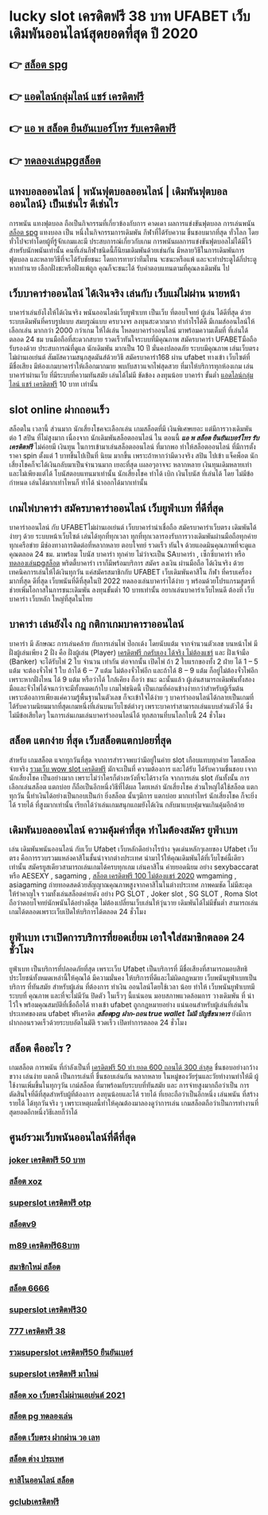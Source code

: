 # lucky slot เครดิตฟรี 38 บาท UFABET  เว็บเดิมพันออนไลน์สุดยอดที่สุด ปี 2020

## 👉 [สล็อต spg](https://member.mabet.net/?action=login)
## 👉 [แอดไลน์กลุ่มไลน์ แชร์ เครดิตฟรี](https://mabet.net/credit-free-new/)
## 👉 [แอ พ สล็อต ยืนยันเบอร์โทร รับเครดิตฟรี](https://mabet.net/20-free-100/)
## 👉 [ทดลองเล่นpgสล็อต](https://mabet.net/)

## แทงบอลออนไลน์ | พนันฟุตบอลออนไลน์ | เดิมพันฟุตบอลออนไลน์} เป็นเช่นไร ดีเช่นไร

 การพนัน แทงฟุตบอล ถือเป็นกิจกรรมที่เกี่ยวข้องกับการ คาดเดา ผลการแข่งขันฟุตบอล  การเล่นพนัน  [สล็อต spg](https://mabet.net/credit-free-new/) แทงบอล เป็น หนึ่งในกิจกรรมการเดิมพัน กีฬาที่ได้รับความ ชื่นชอบมากที่สุด ทั่วโลก โดยทั่วไปจะทำโดยผู้ที่รู้จักเกมและมี ประสบการณ์เกี่ยวกับเกม  การพนันผลการแข่งขันฟุตบอลไม่ได้มีไว้สำหรับนักพนันเท่านั้น คนที่เล่นกีฬาชนิดนี้ก็นิยมเดิมพันด้วยเช่นกัน มีหลายวิธีในการเดิมพันการฟุตบอล และหลายวิธีที่จะได้รับชัยชนะ โดยการทายว่าทีมไทน จะชนะหรือแพ้ และจะทำประตูได้กี่ประตู หากทำนาย เลือกฝั่งชะหรือฝั่งแพ้ถูก คุณก็จะชนะได้ รับค่าตอบแทนตามที่คุณลงเดิมพัน ไป

## เว็บบาคาร่าออนไลน์ ได้เงินจริง เล่นกับ เว็บแม่ไม่ผ่าน นายหน้า 

บาคาร่าเล่นยังไงให้ได้เงินจริง พนันออนไลน์เว็บยูฟ่าเบท เป็นเว็บ ที่ตอบโจทย์ ผู้เล่น ได้ดีที่สุด ด้วยระบบเดิมพันที่ครบรูปแบบ สมบรูณ์แบบ ครบวงจร ลงทุนสะดวกมาก  ทำกำไรได้ดี มีเกมส์ออนไลน์ให้เลือกเล่น มากกว่า 2000 กว่าเกม ให้ได้เล่น โหลดบาคาร่าออนไลน์ มาพร้อมความเต็มที่  ที่เล่นได้ตลอด 24 ชม บนมือถือที่สะดวกสบาย รวดเร็วทันใจระบบที่มีคุณภาพ สมัครบาคาร่า UFABETมือถือ  รับรองด้วย ประสบการณ์ที่ดูแล  นักเดิมพัน มากเป็น 10 ปี มั่นคงปลอดภัย ระบบมีคุณภาพ เล่นเว็บตรง ไม่ผ่านเอเย่นต์ สัมผัสความสนุกสุดมันส์ด้วยวิธี สมัครบาคาร่า168 ผ่าน ufabet ทางเข้า  เว็บไซต์ที่มีชื่อเสียง มีห้องเกมบาคาร่าให้เลือกมากมาย พบกับสาวแจกไพ่สุดสวย  ที่มาให้บริการทุกห้องเกม เล่นบาคาร่าผ่านเว็บ ที่มีระบบที่ความทันสมัย เล่นได้ไม่มี ขัดข้อง  ลงทุนน้อย บาคาร่า ขั้นต่ำ [แอดไลน์กลุ่มไลน์ แชร์ เครดิตฟรี](https://mabet.net/20-free-100/) 10 บาท เท่านั้น


##  slot online  ฝากถอนเร็ว 

 สล็อตใน เวลานี้  ส่วนมาก  นักเสี่ยงโชคจะเลือกเล่น  เกมสล็อตที่มี เงินพิเศษเยอะ แต่มีการวางเดิมพัน ต่อ 1  สปิน  ที่ไม่สูงมาก เนื่องจาก นักเดิมพันสล็อตออนไลน์ ใน ตอนนี้  ***แอ พ สล็อต ยืนยันเบอร์โทร รับเครดิตฟรี*** ไม่ค่อยมี เงินทุน ในการเข้ามาเล่นสล็อตออนไลน์ ที่มากพอ ทำให้สล็อตออนไลน์ ที่มีการตั้งราคา  spin ตั้งแต่ 1 บาทขึ้นไปเป็นที่ นิยม มากขึ้น เพราะถ้าหากว่ามีดวงจริง  สปิน ไปเข้า แจ็คพ็อต   นักเสี่ยงโชคก็จะได้เงินกลับมาเป็นจำนวนมาก เยอะที่สุด  เผลอๆอาจจะ หลากหลาย  เงินทุนเดิมหลายเท่า และไม่เพียงแต่ได้ โบนัสตอบแทนมาเท่านั้น  นักเสี่ยงโชค ทำได้  เบิก เงินโบนัส ที่เล่นได้ โดย ไม่มีข้อกำหนด  เล่นได้มากเท่าไหนก็ ทำได้  นำออกได้มากเท่านั้น


##  เกมไพ่บาคาร่า  สมัครบาคาร่าออนไลน์  เว็บยูฟ่าเบท ที่ดีที่สุด

บาคาร่าออนไลน์ กับ UFABETไม่ผ่านเอเย่นต์   เว็บบาคาร่าน่าเชื่อถือ สมัครบาคาร่าเว็บตรง เดิมพันได้ง่ายๆ ด้วย ระบบหน้าเว็บไซต์ เล่นได้ทุกที่ทุกเวลา ทุกที่ทุกเวลารองรับการวางเดิมพันผ่านมือถือทุกค่าย ทุกเครือข่าย มีช่องทางการติดต่อที่หลากหลาย ตอบโจทย์ รวดเร็ว ทันใจ ด้วยแอดมินคุณภาพที่จะดูแลคุณตลอด 24 ชม. มาพร้อม โบนัส  บาคาร่า  ทุกค่าย ไม่ว่าจะเป็น SAบาคาร่า , เซ็กซี่บาคาร่า หรือ [ทดลองเล่นpgสล็อต](https://mabet.net/credit-free-50/) พริตตี้บาคาร่า เราก็มีพร้อมบริการ สมัคร ลงเงิน ผ่านมือถือ ได้เงินจริง ด้วยเทคนิคการเล่นให้ได้เงินทุกวัน แค่สมัครสมาชิกกับ UFABET เว็บเดิมพันคาสิโน กีฬา ที่ครบเครื่องมากที่สุด ดีที่สุด เว็บพนันที่ดีที่สุดในปี 2022 ทดลองเล่นบาคาร่าได้ง่าย ๆ พร้อมด้วยโปรแกรมสูตรที่ช่วยเพิ่มโอกาสในการชนะเดิมพัน ลงทุนขั้นต่ำ 10 บาทเท่านั้น อยากเล่นบาคาร่าเว็บไหนดี ต้องที่ เว็บบาคาร่า  เว็บหลัก  ใหญ่ที่สุดในไทย


## บาคาร่า เล่นยังไง กฎ กติกาเกมบาคาราออนไลน์

บาคาร่า มี  ลักษณะ  การเล่นคล้าย กับการเล่นไพ่ ป๊อกเด้ง โดยนับแต้ม จากจำนวนตัวเลข บนหน้าไพ่ มีฝั่งผู้เล่นเพียง 2 ฝั่ง คือ ฝั่งผู้เล่น (Player) [เครดิตฟรี กดรับเอง ได้จริง ไม่ต้องแชร์](https://mabet.net/credit-free-100/)  และ ฝั่งเจ้ามือ (Banker) จะได้รับไพ่ 2 ใบ จำนวน เท่ากัน  ต่อจากนั้น  เปิดไพ่ ถ้า 2 ใบแรกของทั้ง 2 ฝ่าย ได้ 1 – 5 แต้ม จะต้องจั่วไพ่ 1 ใบ ถ้าได้ 6 – 7 แต้ม ไม่ต้องจั่วไพ่อีก  และถ้าได้ 8 – 9 แต้ม ก็อยู่ไม่ต้องจั่วไพ่อีก เพราะหากฝั่งไหน ได้ 9 แต้ม หรือว่าได้ ใกล้เคียง ถือว่า ชนะ  ฉะนั้นแล้ว ผู้เล่นสามารถเดิมพันทั้งสองมือและจั่วไพ่ได้จนกว่าจะมีทั้งหมดเก้าใบ  เกมไพ่ชนิดนี้  เป็นเกมที่ค่อนข้างง่ายกว่าสำหรับผู้เริ่มต้น เพราะต้องการเพียงแค่ความรู้พื้นฐานในตัวเลข ก็จะเข้าใจได้ง่าย ๆ บาคาร่าออนไลน์ได้กลายเป็นเกมที่ได้รับความนิยมมากที่สุดเกมหนึ่งที่เล่นบนเว็บไซต์ต่างๆ เพราะบาคาร่าสามารถเล่นแบบส่วนตัวได้ ซึ่งไม่มีข้อเสียใดๆ ในการเล่นเกมเล่นบาคาร่าออนไลน์ได้  ทุกสถานที่บนโลกใบนี้  24 ชั่วโมง

## สล็อต แตกง่าย ที่สุด เว็บสล็อตแตกบ่อยที่สุด

สำหรับ เกมสล็อต แจกทุกวันที่สุด จากการสำรวจพบว่ามีอยู่ในค่าย slot เกือบแทบทุกค่าย โดยสล็อต  จ่ายจริง  [รวมเว็บ wow slot เครดิตฟรี](https://mabet.net/register/) มักจะเป็นที่ ความต้องการ และได้รับ ได้รับความชื่นชอบ เจาก นักเสี่ยงโชค เป็นอย่างมาก  เพราะไม่ว่าใครก็ต่างหวังที่จะได้รางวัล  จากการเล่น slot กันทั้งนั้น การเลือกเล่นสล็อต  แตกบ่อย  ก็ถือเป็นอีกหนึ่งวิธีที่ได้ผล โดยเหล่า นักเสี่ยงโชค ส่วนใหญ่ได้ใช้สล็อต  แตกทุกวัน นี้ทำเงินได้อย่างเป็นกอบเป็นกำ ยิ่งสล็อต นั้นๆมีการ แตกบ่อย มากเท่าไหร่  นักเสี่ยงโชค ก็จะยิ่งได้ รายได้ ที่สูงมากเท่านั้น เรียกได้ว่าเล่นเกมสนุกแถมยังได้เงิน  กลับมาแบบคุ้มจนเกินคุ้มอีกด้วย


##  เดิมพันบอลออนไลน์ ความคุ้มค่าที่สุด ทำไมต้องสมัคร ยูฟ่าเบท 

เล่น เดิมพันพนันออนไลน์ กับเว็บ   Ufabet เว็บหลักดีอย่างไรบ้าง จุดเด่นหลักๆเลยของ Ufabet เว็บตรง  คือการรวบรวมแหล่งคาสิโนชั้นนำจากต่างประเทศ นำมาไว้ให้คุณเดิมพันได้ที่เว็บไซค์นี้เดียวเท่านั้น สมัครยูสเดียวสามารถเล่นเกมได้ครบทุกเกม เล่นคาสิโน ค่ายยอดนิยม   อย่าง  sexybaccarat หรือ AESEXY , sagaming , [สล็อต เครดิตฟรี 100 ไม่ต้องแชร์ 2020](https://mabet.net/pg-slot-credit-free/) wmgaming , asiagaming ถ่ายทอดสดด้วยสัญญาณคุณภาพสูงจากคาสิโนในต่างประเทศ ภาพคมชัด  ไม่มีสะดุด   ให้รำคาญใจ  รวมทั้งเล่นสล็อตค่ายดัง  อย่าง PG SLOT , Joker slot , SG SLOT , Roma Slot ถือว่าตอบโจทย์นักพนันได้อย่างดีสุด  ไม่ต้องเปลี่ยนเว็บเล่นให้วุ่นวาย เดิมพันได้ไม่มีขั้นต่ำ สามารถเล่นเกมได้ตลอดเพราะเว็บเปิดให้บริการได้ตลอด 24 ชั่วโมง


##  ยูฟ่าเบท  เราเปิดการบริการที่ยอดเยี่ยม  เอาใจใส่สมาชิกตลอด 24 ชั่วโมง

 ยูฟ่าเบท  เป็นบริการที่ปลอดภัยที่สุด  เพราะเว็บ Ufabet  เป็นบริการที่ มีชื่อเสียงที่สามารถมอบสิทธิประโยชน์ทั้งหมดเหล่านี้ให้คุณได้ มีความมั่นคง  ให้บริการที่ดีและไม่ผิดกฏหมาย  เว็บพนันยูฟ่าเบทเป็นบริการ ที่ทันสมัย สำหรับผู้เล่น ที่ต้องการ ทำเงิน ออนไลน์โดยใช้เวลา น้อย  ทำให้  เว็บพนันยูฟ่าเบทมีระบบที่ คุณภาพ และที่จะไม่มีวัน ปิดตัว ในเร็วๆ นี้แน่นอน มอบสภาพแวดล้อมการ วางเดิมพัน ที่ น่าไว้ใจ พร้อมคุณสมบัติที่เชื่อถือได้  ทางเข้า ufabet   ถูกกฎหมายอย่าง แน่นอนสำหรับผู้เล่นที่เล่นในประเทศของตน  ufabet ฟรีเครดิต ***สล็อตpg ฝาก-ถอน true wallet ไม่มี บัญชีธนาคาร*** ยังมีการฝากถอนรวดเร็วด้วยระบบอัตโนมัติ รวดเร็ว เปิดทำการตลอด 24 ชั่วโมง


##  สล็อต คืออะไร ?

 เกมสล็อต  การพนัน ที่กำลังเป็นที่ [เครดิตฟรี 50 ทำ ยอด 600 ถอนได้ 300 ล่าสุด](https://mabet.net/) ชื่นชอบอย่างกว้างขวาง  เล่นง่าย  แตกดี  เป็นการเล่นที่ ชื่นชอบเล่นกัน หลากหลาย ในหมู่ของวัยรุ่นและวัยทำงานทำให้มี ผู้ใช้งานเพิ่มขึ้นในทุกๆวัน  เกม์สล็อต ที่มาพร้อมกับระบบที่ทันสมัย และ การจ่ายสูงมากถือว่าเป็น การตัดสินใจที่ดีที่สุดสำหรับผู้ที่ต้องการ ลงทุนน้อยและได้ รายได้ ที่เยอะถือว่าเป็นอีกหนึ่ง เล่นพนัน ที่สร้างรายได้ ได้ทุกวันจริง ๆ เพราะเหตุผลนี้ทำให้คุณต้องมาลองดูว่าการเล่น เกมสล็อตถือว่าเป็นการทำงานที่ สุดยอดอีกหนึ่งวิธีเลยก็ว่าได้


## ศูนย์รวมเว็บพนันออนไลน์ที่ดีที่สุด

### [joker เครดิตฟรี 50 บาท](https://atom.io/themes/MABET.net%20แจกโบนัส%20สล็อต%20ส%20ปิ%20น%20ฟรี%2030%20ครั้ง%20ถอนได้%20008%20สล็อต%20สล็อตแตกหนัก%2020รับ100)
### [สล็อต xoz](https://atom.io/themes/MABET.net%20แจกโบนัส%20สล็อต%20pg%20ฝากถอน%20ไม่มี%20ขั้นต่ำ%20แตกง่าย%20008%20สล็อต%20สล็อตแตกหนัก%2020รับ100)
### [superslot เครดิตฟรี otp](https://atom.io/themes/MABET.net%20แจกโบนัส%20huc99%20เครดิตฟรี%20150%20008%20สล็อต%20สล็อตแตกหนัก%2020รับ100)
### [สล็อตv9](https://atom.io/themes/MABET.net%20แจกโบนัส%20สล็อต%20ฝาก%2020%20รับ%20100%20เว็บตรง%20008%20สล็อต%20สล็อตแตกหนัก%2020รับ100)
### [m89 เครดิตฟรี68บาท](https://atom.io/themes/MABET.net%20แจกโบนัส%20วิธี%20สมัคร%20ufabet%20วอเลท%20008%20สล็อต%20สล็อตแตกหนัก%2020รับ100)
### [สมาชิกใหม่ สล็อต](https://atom.io/themes/MABET.net%20แจกโบนัส%20เว็บ%20เล่น%20สล็อต%20ไม่%20ผ่าน%20เอเย่นต์%20008%20สล็อต%20สล็อตแตกหนัก%2020รับ100)
### [สล็อต 6666](https://atom.io/themes/MABET.net%20แจกโบนัส%20สล็อต%20168g%20008%20สล็อต%20สล็อตแตกหนัก%2020รับ100)
### [superslot เครดิตฟรี30](https://atom.io/themes/MABET.net%20แจกโบนัส%20วิธี%20สมัคร%20ufabet%20ฝากถอน%20008%20สล็อต%20สล็อตแตกหนัก%2020รับ100)
### [777 เครดิตฟรี 38](https://atom.io/themes/MABET.net%20แจกโบนัส%20สล็อต%20รอยัล%20008%20สล็อต%20สล็อตแตกหนัก%2020รับ100)
### [รวมsuperslot เครดิตฟรี50 ยืนยันเบอร์](https://atom.io/themes/MABET.net%20แจกโบนัส%20super%20slot%20เครดิตฟรี%2050%20บาท%20008%20สล็อต%20สล็อตแตกหนัก%2020รับ100)
### [superslot เครดิตฟรี มาใหม่](https://atom.io/themes/MABET.net%20แจกโบนัส%20สล็อต%20joker%20ฝาก%20ถอนไม่มีขั้น%20008%20สล็อต%20สล็อตแตกหนัก%2020รับ100)
### [สล็อต xo เว็บตรงไม่ผ่านเอเย่นต์ 2021](https://atom.io/themes/MABET.net%20แจกโบนัส%20สล็อต1688%20ทางเข้า%20008%20สล็อต%20สล็อตแตกหนัก%2020รับ100)
### [สล็อต pg ทดลองเล่น](https://atom.io/themes/MABET.net%20แจกโบนัส%20สล็อต%20เครดิตฟรี%20100%20ไม่ต้องแชร์%202021%20008%20สล็อต%20สล็อตแตกหนัก%2020รับ100)
### [สล็อต เว็บตรง ฝากผ่าน วอ เลท](https://atom.io/themes/MABET.net%20แจกโบนัส%20wo365%20เครดิตฟรี%20008%20สล็อต%20สล็อตแตกหนัก%2020รับ100)
### [สล็อต ต่าง ประเทศ](https://atom.io/themes/MABET.net%20แจกโบนัส%20เครดิตฟรี58ไม่ต้องฝากไม่ต้องแชร์%20008%20สล็อต%20สล็อตแตกหนัก%2020รับ100)
### [คาสิโนออนไลน์ สล็อต](https://atom.io/themes/MABET.net%20แจกโบนัส%20เครดิตฟรี%20กดรับ%20เอง50%202021%20008%20สล็อต%20สล็อตแตกหนัก%2020รับ100)
### [gclubเครดิตฟรี](https://atom.io/themes/MABET.net%20แจกโบนัส%20สมัคร%20สล็อต%20pg%20เว็บ%20ตรง%20008%20สล็อต%20สล็อตแตกหนัก%2020รับ100)